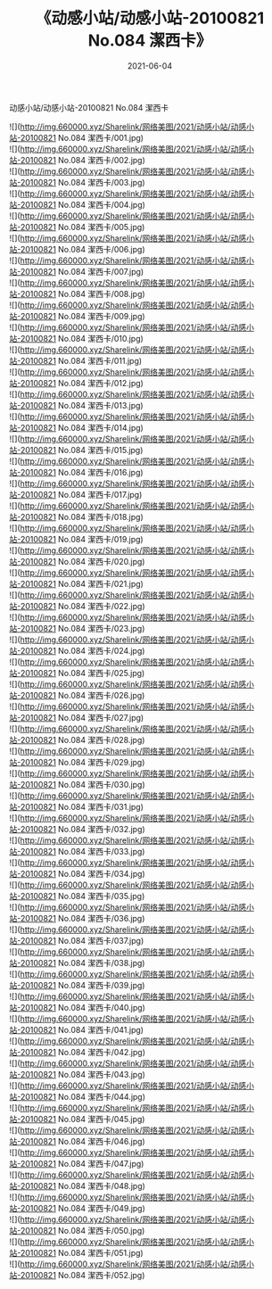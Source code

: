 ﻿---
layout: post
title:  《动感小站/动感小站-20100821 No.084 潔西卡》
date:   2021-06-04
img: http://img.660000.xyz/Sharelink/网络美图/2021/动感小站/动感小站-20100821 No.084 潔西卡/000.jpg
categories: [美女, 清纯, 唯美]
---

动感小站/动感小站-20100821 No.084 潔西卡

 ![](http://img.660000.xyz/Sharelink/网络美图/2021/动感小站/动感小站-20100821 No.084 潔西卡/001.jpg) <br>![](http://img.660000.xyz/Sharelink/网络美图/2021/动感小站/动感小站-20100821 No.084 潔西卡/002.jpg) <br>![](http://img.660000.xyz/Sharelink/网络美图/2021/动感小站/动感小站-20100821 No.084 潔西卡/003.jpg) <br>![](http://img.660000.xyz/Sharelink/网络美图/2021/动感小站/动感小站-20100821 No.084 潔西卡/004.jpg) <br>![](http://img.660000.xyz/Sharelink/网络美图/2021/动感小站/动感小站-20100821 No.084 潔西卡/005.jpg) <br>![](http://img.660000.xyz/Sharelink/网络美图/2021/动感小站/动感小站-20100821 No.084 潔西卡/006.jpg) <br>![](http://img.660000.xyz/Sharelink/网络美图/2021/动感小站/动感小站-20100821 No.084 潔西卡/007.jpg) <br>![](http://img.660000.xyz/Sharelink/网络美图/2021/动感小站/动感小站-20100821 No.084 潔西卡/008.jpg) <br>![](http://img.660000.xyz/Sharelink/网络美图/2021/动感小站/动感小站-20100821 No.084 潔西卡/009.jpg) <br>![](http://img.660000.xyz/Sharelink/网络美图/2021/动感小站/动感小站-20100821 No.084 潔西卡/010.jpg) <br>![](http://img.660000.xyz/Sharelink/网络美图/2021/动感小站/动感小站-20100821 No.084 潔西卡/011.jpg) <br>![](http://img.660000.xyz/Sharelink/网络美图/2021/动感小站/动感小站-20100821 No.084 潔西卡/012.jpg) <br>![](http://img.660000.xyz/Sharelink/网络美图/2021/动感小站/动感小站-20100821 No.084 潔西卡/013.jpg) <br>![](http://img.660000.xyz/Sharelink/网络美图/2021/动感小站/动感小站-20100821 No.084 潔西卡/014.jpg) <br>![](http://img.660000.xyz/Sharelink/网络美图/2021/动感小站/动感小站-20100821 No.084 潔西卡/015.jpg) <br>![](http://img.660000.xyz/Sharelink/网络美图/2021/动感小站/动感小站-20100821 No.084 潔西卡/016.jpg) <br>![](http://img.660000.xyz/Sharelink/网络美图/2021/动感小站/动感小站-20100821 No.084 潔西卡/017.jpg) <br>![](http://img.660000.xyz/Sharelink/网络美图/2021/动感小站/动感小站-20100821 No.084 潔西卡/018.jpg) <br>![](http://img.660000.xyz/Sharelink/网络美图/2021/动感小站/动感小站-20100821 No.084 潔西卡/019.jpg) <br>![](http://img.660000.xyz/Sharelink/网络美图/2021/动感小站/动感小站-20100821 No.084 潔西卡/020.jpg) <br>![](http://img.660000.xyz/Sharelink/网络美图/2021/动感小站/动感小站-20100821 No.084 潔西卡/021.jpg) <br>![](http://img.660000.xyz/Sharelink/网络美图/2021/动感小站/动感小站-20100821 No.084 潔西卡/022.jpg) <br>![](http://img.660000.xyz/Sharelink/网络美图/2021/动感小站/动感小站-20100821 No.084 潔西卡/023.jpg) <br>![](http://img.660000.xyz/Sharelink/网络美图/2021/动感小站/动感小站-20100821 No.084 潔西卡/024.jpg) <br>![](http://img.660000.xyz/Sharelink/网络美图/2021/动感小站/动感小站-20100821 No.084 潔西卡/025.jpg) <br>![](http://img.660000.xyz/Sharelink/网络美图/2021/动感小站/动感小站-20100821 No.084 潔西卡/026.jpg) <br>![](http://img.660000.xyz/Sharelink/网络美图/2021/动感小站/动感小站-20100821 No.084 潔西卡/027.jpg) <br>![](http://img.660000.xyz/Sharelink/网络美图/2021/动感小站/动感小站-20100821 No.084 潔西卡/028.jpg) <br>![](http://img.660000.xyz/Sharelink/网络美图/2021/动感小站/动感小站-20100821 No.084 潔西卡/029.jpg) <br>![](http://img.660000.xyz/Sharelink/网络美图/2021/动感小站/动感小站-20100821 No.084 潔西卡/030.jpg) <br>![](http://img.660000.xyz/Sharelink/网络美图/2021/动感小站/动感小站-20100821 No.084 潔西卡/031.jpg) <br>![](http://img.660000.xyz/Sharelink/网络美图/2021/动感小站/动感小站-20100821 No.084 潔西卡/032.jpg) <br>![](http://img.660000.xyz/Sharelink/网络美图/2021/动感小站/动感小站-20100821 No.084 潔西卡/033.jpg) <br>![](http://img.660000.xyz/Sharelink/网络美图/2021/动感小站/动感小站-20100821 No.084 潔西卡/034.jpg) <br>![](http://img.660000.xyz/Sharelink/网络美图/2021/动感小站/动感小站-20100821 No.084 潔西卡/035.jpg) <br>![](http://img.660000.xyz/Sharelink/网络美图/2021/动感小站/动感小站-20100821 No.084 潔西卡/036.jpg) <br>![](http://img.660000.xyz/Sharelink/网络美图/2021/动感小站/动感小站-20100821 No.084 潔西卡/037.jpg) <br>![](http://img.660000.xyz/Sharelink/网络美图/2021/动感小站/动感小站-20100821 No.084 潔西卡/038.jpg) <br>![](http://img.660000.xyz/Sharelink/网络美图/2021/动感小站/动感小站-20100821 No.084 潔西卡/039.jpg) <br>![](http://img.660000.xyz/Sharelink/网络美图/2021/动感小站/动感小站-20100821 No.084 潔西卡/040.jpg) <br>![](http://img.660000.xyz/Sharelink/网络美图/2021/动感小站/动感小站-20100821 No.084 潔西卡/041.jpg) <br>![](http://img.660000.xyz/Sharelink/网络美图/2021/动感小站/动感小站-20100821 No.084 潔西卡/042.jpg) <br>![](http://img.660000.xyz/Sharelink/网络美图/2021/动感小站/动感小站-20100821 No.084 潔西卡/043.jpg) <br>![](http://img.660000.xyz/Sharelink/网络美图/2021/动感小站/动感小站-20100821 No.084 潔西卡/044.jpg) <br>![](http://img.660000.xyz/Sharelink/网络美图/2021/动感小站/动感小站-20100821 No.084 潔西卡/045.jpg) <br>![](http://img.660000.xyz/Sharelink/网络美图/2021/动感小站/动感小站-20100821 No.084 潔西卡/046.jpg) <br>![](http://img.660000.xyz/Sharelink/网络美图/2021/动感小站/动感小站-20100821 No.084 潔西卡/047.jpg) <br>![](http://img.660000.xyz/Sharelink/网络美图/2021/动感小站/动感小站-20100821 No.084 潔西卡/048.jpg) <br>![](http://img.660000.xyz/Sharelink/网络美图/2021/动感小站/动感小站-20100821 No.084 潔西卡/049.jpg) <br>![](http://img.660000.xyz/Sharelink/网络美图/2021/动感小站/动感小站-20100821 No.084 潔西卡/050.jpg) <br>![](http://img.660000.xyz/Sharelink/网络美图/2021/动感小站/动感小站-20100821 No.084 潔西卡/051.jpg) <br>![](http://img.660000.xyz/Sharelink/网络美图/2021/动感小站/动感小站-20100821 No.084 潔西卡/052.jpg) <br>
